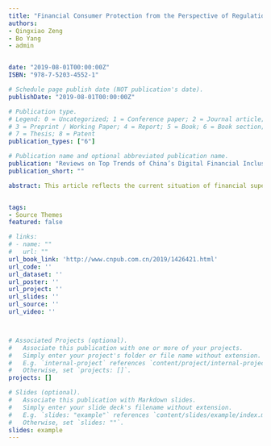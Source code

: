 ```yaml
---
title: "Financial Consumer Protection from the Perspective of Regulation and Supervision"
authors:
- Qingxiao Zeng
- Bo Yang
- admin


date: "2019-08-01T00:00:00Z"
ISBN: "978-7-5203-4552-1"

# Schedule page publish date (NOT publication's date).
publishDate: "2019-08-01T00:00:00Z"

# Publication type.
# Legend: 0 = Uncategorized; 1 = Conference paper; 2 = Journal article;
# 3 = Preprint / Working Paper; 4 = Report; 5 = Book; 6 = Book section;
# 7 = Thesis; 8 = Patent
publication_types: ["6"]

# Publication name and optional abbreviated publication name.
publication: "Reviews on Top Trends of China’s Digital Financial Inclusion (2018-2019) p.24 - p.39"
publication_short: ""

abstract: This article reflects the current situation of financial supervision in China with quantitative evidence, points out the shortcomings of regulator and provides suggestions to improve financial supervision in China.


tags:
- Source Themes
featured: false

# links:
# - name: ""
#   url: ""
url_book_link: 'http://www.cnpub.com.cn/2019/1426421.html'
url_code: ''
url_dataset: ''
url_poster: ''
url_project: ''
url_slides: ''
url_source: ''
url_video: ''



# Associated Projects (optional).
#   Associate this publication with one or more of your projects.
#   Simply enter your project's folder or file name without extension.
#   E.g. `internal-project` references `content/project/internal-project/index.md`.
#   Otherwise, set `projects: []`.
projects: []

# Slides (optional).
#   Associate this publication with Markdown slides.
#   Simply enter your slide deck's filename without extension.
#   E.g. `slides: "example"` references `content/slides/example/index.md`.
#   Otherwise, set `slides: ""`.
slides: example
---
```

